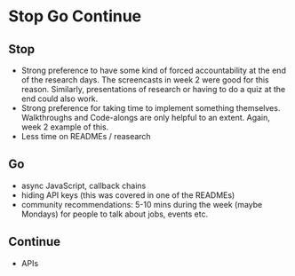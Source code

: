 # Stop Go Continue

## Stop
- Strong preference to have some kind of forced accountability at the end of the research days. The screencasts in week 2 were good for this reason. Similarly, presentations of research or having to do a quiz at the end could also work.
- Strong preference for taking time to implement something themselves. Walkthroughs and Code-alongs are only helpful to an extent. Again, week 2 example of this.
- Less time on READMEs / reasearch

## Go
- async JavaScript, callback chains
- hiding API keys (this was covered in one of the READMEs)
- community recommendations: 5-10 mins during the week (maybe Mondays) for people to talk about jobs, events etc.


## Continue
- APIs

